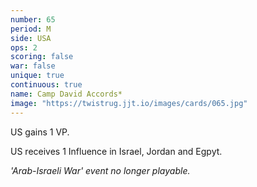 ```yaml
---
number: 65
period: M
side: USA
ops: 2
scoring: false
war: false
unique: true
continuous: true
name: Camp David Accords*
image: "https://twistrug.jjt.io/images/cards/065.jpg"
---
```

US gains 1 VP.

US receives 1 Influence in Israel, Jordan and Egpyt.

*'Arab-Israeli War' event no longer playable.*
